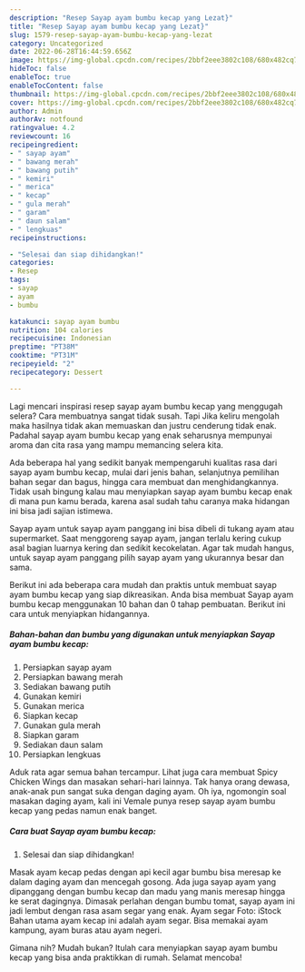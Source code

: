 ```yaml
---
description: "Resep Sayap ayam bumbu kecap yang Lezat}"
title: "Resep Sayap ayam bumbu kecap yang Lezat}"
slug: 1579-resep-sayap-ayam-bumbu-kecap-yang-lezat
category: Uncategorized
date: 2022-06-28T16:44:59.656Z
image: https://img-global.cpcdn.com/recipes/2bbf2eee3802c108/680x482cq70/sayap-ayam-bumbu-kecap-foto-resep-utama.jpg
hideToc: false
enableToc: true
enableTocContent: false
thumbnail: https://img-global.cpcdn.com/recipes/2bbf2eee3802c108/680x482cq70/sayap-ayam-bumbu-kecap-foto-resep-utama.jpg
cover: https://img-global.cpcdn.com/recipes/2bbf2eee3802c108/680x482cq70/sayap-ayam-bumbu-kecap-foto-resep-utama.jpg
author: Admin
authorAv: notfound
ratingvalue: 4.2
reviewcount: 16
recipeingredient:
- " sayap ayam"
- " bawang merah"
- " bawang putih"
- " kemiri"
- " merica"
- " kecap"
- " gula merah"
- " garam"
- " daun salam"
- " lengkuas"
recipeinstructions:

- "Selesai dan siap dihidangkan!"
categories:
- Resep
tags:
- sayap
- ayam
- bumbu

katakunci: sayap ayam bumbu 
nutrition: 104 calories
recipecuisine: Indonesian
preptime: "PT38M"
cooktime: "PT31M"
recipeyield: "2"
recipecategory: Dessert

---
```



Lagi mencari inspirasi resep sayap ayam bumbu kecap yang menggugah selera? Cara membuatnya sangat tidak susah. Tapi Jika keliru mengolah maka hasilnya tidak akan memuaskan dan justru cenderung tidak enak. Padahal sayap ayam bumbu kecap yang enak seharusnya mempunyai aroma dan cita rasa yang mampu memancing selera kita.


Ada beberapa hal yang sedikit banyak mempengaruhi kualitas rasa dari sayap ayam bumbu kecap, mulai dari jenis bahan, selanjutnya pemilihan bahan segar dan bagus, hingga cara membuat dan menghidangkannya. Tidak usah bingung kalau mau menyiapkan sayap ayam bumbu kecap enak di mana pun kamu berada, karena asal sudah tahu caranya maka hidangan ini bisa jadi sajian istimewa.

Sayap ayam untuk sayap ayam panggang ini bisa dibeli di tukang ayam atau supermarket. Saat menggoreng sayap ayam, jangan terlalu kering cukup asal bagian luarnya kering dan sedikit kecokelatan. Agar tak mudah hangus, untuk sayap ayam panggang pilih sayap ayam yang ukurannya besar dan sama.


Berikut ini ada beberapa cara mudah dan praktis untuk membuat sayap ayam bumbu kecap yang siap dikreasikan. Anda bisa membuat Sayap ayam bumbu kecap menggunakan 10 bahan dan 0 tahap pembuatan. Berikut ini cara untuk menyiapkan hidangannya.

<!--inarticleads1-->

##### Bahan-bahan dan bumbu yang digunakan untuk menyiapkan Sayap ayam bumbu kecap:

1. Persiapkan  sayap ayam
1. Persiapkan  bawang merah
1. Sediakan  bawang putih
1. Gunakan  kemiri
1. Gunakan  merica
1. Siapkan  kecap
1. Gunakan  gula merah
1. Siapkan  garam
1. Sediakan  daun salam
1. Persiapkan  lengkuas


Aduk rata agar semua bahan tercampur. Lihat juga cara membuat Spicy Chicken Wings dan masakan sehari-hari lainnya. Tak hanya orang dewasa, anak-anak pun sangat suka dengan daging ayam. Oh iya, ngomongin soal masakan daging ayam, kali ini Vemale punya resep sayap ayam bumbu kecap yang pedas namun enak banget. 

<!--inarticleads2-->

##### Cara buat Sayap ayam bumbu kecap:


1. Selesai dan siap dihidangkan!

Masak ayam kecap pedas dengan api kecil agar bumbu bisa meresap ke dalam daging ayam dan mencegah gosong. Ada juga sayap ayam yang dipanggang dengan bumbu kecap dan madu yang manis meresap hingga ke serat dagingnya. Dimasak perlahan dengan bumbu tomat, sayap ayam ini jadi lembut dengan rasa asam segar yang enak. Ayam segar Foto: iStock Bahan utama ayam kecap ini adalah ayam segar. Bisa memakai ayam kampung, ayam buras atau ayam negeri. 

Gimana nih? Mudah bukan? Itulah cara menyiapkan sayap ayam bumbu kecap yang bisa anda praktikkan di rumah. Selamat mencoba!
